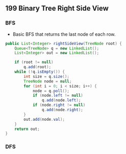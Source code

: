 ## 199 Binary Tree Right Side View
### BFS
* Basic BFS that returns the last node of each row.
```java
public List<Integer> rightSideView(TreeNode root) {
    Queue<TreeNode> q = new LinkedList();
    List<Integer> out = new LinkedList();

    if (root != null)
        q.add(root);
    while (!q.isEmpty()) {
        int size = q.size();
        TreeNode node = null;
        for (int i = 0; i < size; i++) {
            node = q.poll();
            if (node.left != null)
                q.add(node.left);
            if (node.right != null)
                q.add(node.right);
        }
        out.add(node.val);
    }
    return out;
}
```
### DFS
